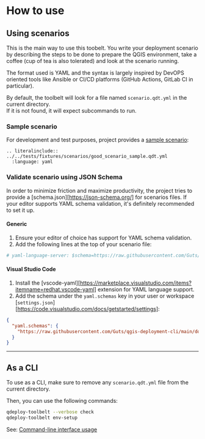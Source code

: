 # How to use

## Using scenarios

This is the main way to use this toobelt. You write your deployment scenario by describing the steps to be done to prepare the QGIS environment, take a coffee (cup of tea is also tolerated) and look at the scenario running.

The format used is YAML and the syntax is largely inspired by DevOPS oriented tools like Ansible or CI/CD platforms (GitHub Actions, GitLab CI in particular).

By default, the toolbelt will look for a file named `scenario.qdt.yml` in the current directory.  
If it is not found, it will expect subcommands to run.

### Sample scenario

For development and test purposes, project provides a [sample scenario](https://github.com/Guts/qgis-deployment-cli/blob/main/tests/fixtures/scenarios/good_scenario_sample.qdt.yml):

```{eval-rst}
.. literalinclude:: ../../tests/fixtures/scenarios/good_scenario_sample.qdt.yml
  :language: yaml
```

### Validate scenario using JSON Schema

In order to minimize friction and maximize productivity, the project tries to provide a [schema.json][https://json-schema.org/] for scenarios files. If your editor supports YAML schema validation, it's definitely recommended to set it up.

#### Generic

1. Ensure your editor of choice has support for YAML schema validation.
2. Add the following lines at the top of your scenario file:

```yaml
# yaml-language-server: $schema=https://raw.githubusercontent.com/Guts/qgis-deployment-cli/main/docs/schemas/schema.json
```

#### Visual Studio Code

1. Install the [vscode-yaml][https://marketplace.visualstudio.com/items?itemname=redhat.vscode-yaml] extension for YAML language support.
2. Add the schema under the `yaml.schemas` key in your user or workspace [`settings.json`][https://code.visualstudio.com/docs/getstarted/settings]:

```json
{
  "yaml.schemas": {
    "https://raw.githubusercontent.com/Guts/qgis-deployment-cli/main/docs/schemas/schema.json": "*.qdt.yml"
  }
}
```

---

## As a CLI

To use as a CLI, make sure to remove any `scenario.qdt.yml` file from the current directory.

Then, you can use the following commands:

```bash
qdeploy-toolbelt --verbose check
qdeploy-toolbelt env-setup
```

See: [Command-line interface usage](./cli.md)
